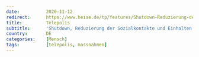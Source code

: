 ```yaml
---
date:          2020-11-12
redirect:      https://www.heise.de/tp/features/Shutdown-Reduzierung-der-Sozialkontakte-und-Einhalten-der-sozialen-Distanz-4954334.html
title:         Telepolis
subtitle:      'Shutdown, Reduzierung der Sozialkontakte und Einhalten der sozialen Distanz'
country:       DE
categories:    [Mensch]
tags:          [telepolis, massnahmen]
---
```


